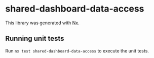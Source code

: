 # shared-dashboard-data-access

This library was generated with [Nx](https://nx.dev).

## Running unit tests

Run `nx test shared-dashboard-data-access` to execute the unit tests.
